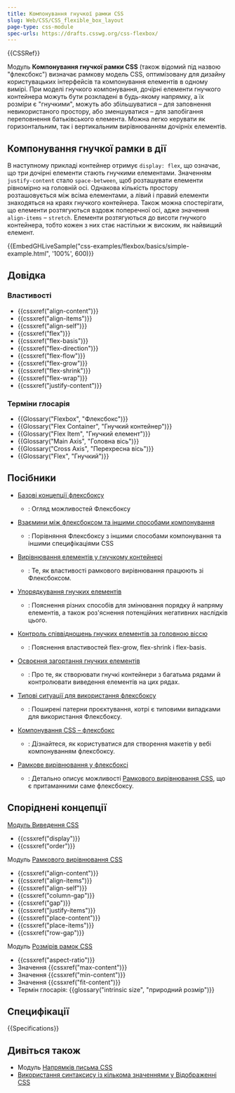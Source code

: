 ```yaml
---
title: Компонування гнучкої рамки CSS
slug: Web/CSS/CSS_flexible_box_layout
page-type: css-module
spec-urls: https://drafts.csswg.org/css-flexbox/
---
```


{{CSSRef}}

Модуль **Компонування гнучкої рамки CSS** (також відомий під назвою "флексбокс") визначає рамкову модель CSS, оптимізовану для дизайну користувацьких інтерфейсів та компонування елементів в одному вимірі. При моделі гнучкого компонування, дочірні елементи гнучкого контейнера можуть бути розкладені в будь-якому напрямку, а їх розміри є "гнучкими", можуть або збільшуватися – для заповнення невикористаного простору, або зменшуватися – для запобігання переповнення батьківського елемента. Можна легко керувати як горизонтальним, так і вертикальним вирівнюванням дочірніх елементів.

## Компонування гнучкої рамки в дії

В наступному прикладі контейнер отримує `display: flex`, що означає, що три дочірні елементи стають гнучкими елементами. Значенням `justify-content` стало `space-between`, щоб розташувати елементи рівномірно на головній осі. Однакова кількість простору розташовується між всіма елементами, а лівий і правий елементи знаходяться на краях гнучкого контейнера. Також можна спостерігати, що елементи розтягуються вздовж поперечної осі, адже значення `align-items` – `stretch`. Елементи розтягуються до висоти гнучкого контейнера, тобто кожен з них стає настільки ж високим, як найвищий елемент.

{{EmbedGHLiveSample("css-examples/flexbox/basics/simple-example.html", '100%', 600)}}

## Довідка

### Властивості

- {{cssxref("align-content")}}
- {{cssxref("align-items")}}
- {{cssxref("align-self")}}
- {{cssxref("flex")}}
- {{cssxref("flex-basis")}}
- {{cssxref("flex-direction")}}
- {{cssxref("flex-flow")}}
- {{cssxref("flex-grow")}}
- {{cssxref("flex-shrink")}}
- {{cssxref("flex-wrap")}}
- {{cssxref("justify-content")}}

### Терміни глосарія

- {{Glossary("Flexbox", "Флексбокс")}}
- {{Glossary("Flex Container", "Гнучкий контейнер")}}
- {{Glossary("Flex Item", "Гнучкий елемент")}}
- {{Glossary("Main Axis", "Головна вісь")}}
- {{Glossary("Cross Axis", "Перехресна вісь")}}
- {{Glossary("Flex", "Гнучкий")}}

## Посібники

- [Базові концепції флексбоксу](/uk/docs/Web/CSS/CSS_flexible_box_layout/Basic_concepts_of_flexbox)

  - : Огляд можливостей Флексбоксу

- [Взаємини між флексбоксом та іншими способами компонування](/uk/docs/Web/CSS/CSS_flexible_box_layout/Relationship_of_flexbox_to_other_layout_methods)

  - : Порівняння Флексбоксу з іншими способами компонування та іншими специфікаціями CSS

- [Вирівнювання елементів у гнучкому контейнері](/uk/docs/Web/CSS/CSS_flexible_box_layout/Aligning_items_in_a_flex_container)

  - : Те, як властивості рамкового вирівнювання працюють зі Флексбоксом.

- [Упорядкування гнучких елементів](/uk/docs/Web/CSS/CSS_flexible_box_layout/Ordering_flex_items)

  - : Пояснення різних способів для змінювання порядку й напряму елементів, а також роз'яснення потенційних негативних наслідків цього.

- [Контроль співвідношень гнучких елементів за головною віссю](/uk/docs/Web/CSS/CSS_flexible_box_layout/Controlling_ratios_of_flex_items_along_the_main_axis)

  - : Пояснення властивостей flex-grow, flex-shrink і flex-basis.

- [Освоєння загортання гнучких елементів](/uk/docs/Web/CSS/CSS_flexible_box_layout/Mastering_wrapping_of_flex_items)

  - : Про те, як створювати гнучкі контейнери з багатьма рядами й контролювати виведення елементів на цих рядах.

- [Типові ситуації для використання флексбоксу](/uk/docs/Web/CSS/CSS_flexible_box_layout/Typical_use_cases_of_flexbox)

  - : Поширені патерни проєктування, котрі є типовими випадками для використання Флексбоксу.

- [Компонування CSS – флексбокс](/uk/docs/Learn/CSS/CSS_layout/Flexbox)

  - : Дізнайтеся, як користуватися для створення макетів у вебі компонуванням флексбоксу.

- [Рамкове вирівнювання у флексбоксі](/uk/docs/Web/CSS/CSS_box_alignment/Box_alignment_in_flexbox)

  - : Детально описує можливості [Рамкового вирівнювання CSS](/uk/docs/Web/CSS/CSS_box_alignment), що є притаманними саме флексбоксу.

## Споріднені концепції

[Модуль Виведення CSS](/uk/docs/Web/CSS/CSS_display)

- {{cssxref("display")}}
- {{cssxref("order")}}

Модуль [Рамкового вирівнювання CSS](/uk/docs/Web/CSS/CSS_box_alignment)

- {{cssxref("align-content")}}
- {{cssxref("align-items")}}
- {{cssxref("align-self")}}
- {{cssxref("column-gap")}}
- {{cssxref("gap")}}
- {{cssxref("justify-items")}}
- {{cssxref("place-content")}}
- {{cssxref("place-items")}}
- {{cssxref("row-gap")}}

Модуль [Розмірів рамок CSS](/uk/docs/Web/CSS/CSS_box_sizing)

- {{cssxref("aspect-ratio")}}
- Значення {{cssxref("max-content")}}
- Значення {{cssxref("min-content")}}
- Значення {{cssxref("fit-content")}}
- Термін глосарія: {{glossary("intrinsic size", "природний розмір")}}

## Специфікації

{{Specifications}}

## Дивіться також

- Модуль [Напрямків письма CSS](/uk/docs/Web/CSS/CSS_writing_modes)
- [Використання синтаксису із кількома значеннями у Відображенні CSS](/uk/docs/Web/CSS/display/multi-keyword_syntax_of_display)
